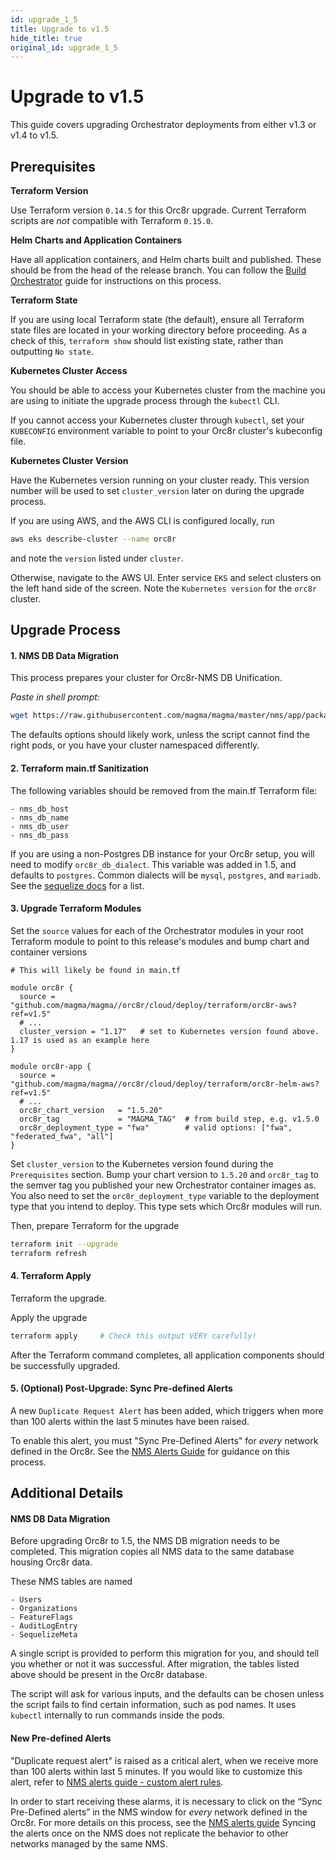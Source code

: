 ```yaml
---
id: upgrade_1_5
title: Upgrade to v1.5
hide_title: true
original_id: upgrade_1_5
---
```


# Upgrade to v1.5

This guide covers upgrading Orchestrator deployments from either v1.3 or v1.4
to v1.5.

## Prerequisites

**Terraform Version**

Use Terraform version `0.14.5` for this Orc8r upgrade.
Current Terraform scripts are *not* compatible with Terraform `0.15.0`.

**Helm Charts and Application Containers**

Have all application containers, and Helm charts built and published.
These should be from the head of the release branch.
You can follow the [Build Orchestrator](https://docs.magmacore.org/docs/orc8r/deploy_build)
guide for instructions on this process.

**Terraform State**

If you are using local Terraform state (the default), ensure all Terraform
state files are located in your working directory before proceeding.
As a check of this, `terraform show` should list existing state, rather than outputting `No state`.

**Kubernetes Cluster Access**

You should be able to access your Kubernetes cluster from the machine you are
using to initiate the upgrade process through the `kubectl` CLI.

If you cannot access your Kubernetes cluster through `kubectl`, set your
`KUBECONFIG` environment variable to point to your Orc8r cluster's kubeconfig
file.

**Kubernetes Cluster Version**

Have the Kubernetes version running on your cluster ready.
This version number will be used to set `cluster_version` later on during
the upgrade process.

If you are using AWS, and the AWS CLI is configured locally, run

```bash
aws eks describe-cluster --name orc8r
```

and note the `version` listed under `cluster`.

Otherwise, navigate to the AWS UI. Enter service `EKS` and select clusters on
the left hand side of the screen. Note the `Kubernetes version` for the
`orc8r` cluster.

## Upgrade Process

#### 1. NMS DB Data Migration

This process prepares your cluster for Orc8r-NMS DB Unification.

*Paste in shell prompt:*

```bash
wget https://raw.githubusercontent.com/magma/magma/master/nms/app/packages/magmalte/scripts/fuji-upgrade/pre-upgrade-migration.sh && chmod +x pre-upgrade-migration.sh && ./pre-upgrade-migration.sh
```

The defaults options should likely work, unless the script cannot find the
right pods, or you have your cluster namespaced differently.

#### 2. Terraform main.tf Sanitization

The following variables should be removed from the main.tf Terraform file:
```
- nms_db_host
- nms_db_name
- nms_db_user
- nms_db_pass
```

If you are using a non-Postgres DB instance for your Orc8r setup, you will
need to modify `orc8r_db_dialect`.
This variable was added in 1.5, and defaults to `postgres`.
Common dialects will be `mysql`, `postgres`, and `mariadb`.
See the [sequelize docs](https://sequelize.org/v5/manual/dialects.html) for a list.

#### 3. Upgrade Terraform Modules

Set the `source` values for each of the Orchestrator modules in your root
Terraform module to point to this release's modules and bump chart and
container versions

```hcl-terraform
# This will likely be found in main.tf

module orc8r {
  source = "github.com/magma/magma//orc8r/cloud/deploy/terraform/orc8r-aws?ref=v1.5"
  # ...
  cluster_version = "1.17"   # set to Kubernetes version found above. 1.17 is used as an example here
}

module orc8r-app {
  source = "github.com/magma/magma//orc8r/cloud/deploy/terraform/orc8r-helm-aws?ref=v1.5"
  # ...
  orc8r_chart_version   = "1.5.20"
  orc8r_tag             = "MAGMA_TAG"  # from build step, e.g. v1.5.0
  orc8r_deployment_type = "fwa"        # valid options: ["fwa", "federated_fwa", "all"]
}
```

Set `cluster_version` to the Kubernetes version found during the
`Prerequisites` section. Bump your chart version to `1.5.20` and `orc8r_tag` to
the semver tag you published your new Orchestrator container images as.
You also need to set the `orc8r_deployment_type` variable to the deployment
type that you intend to deploy. This type sets which Orc8r modules will run.

Then, prepare Terraform for the upgrade

```bash
terraform init --upgrade
terraform refresh
```

#### 4. Terraform Apply

Terraform the upgrade.

Apply the upgrade

```bash
terraform apply     # Check this output VERY carefully!
```

After the Terraform command completes, all application components should be
successfully upgraded.

#### 5. (Optional) Post-Upgrade: Sync Pre-defined Alerts

A new `Duplicate Request Alert` has been added, which triggers when more than
100 alerts within the last 5 minutes have been raised.

To enable this alert, you must "Sync Pre-Defined Alerts" for _*every*_ network
defined in the Orc8r.
See the [NMS Alerts Guide](../nms/alerts#predefined-alerts) for guidance
on this process.

## Additional Details

#### NMS DB Data Migration

Before upgrading Orc8r to 1.5, the NMS DB migration needs to be completed.
This migration copies all NMS data to the same database housing Orc8r data.

These NMS tables are named
```
- Users
- Organizations
- FeatureFlags
- AuditLogEntry
- SequelizeMeta
```

A single script is provided to perform this migration for you, and should
tell you whether or not it was successful.
After migration, the tables listed above should be present in the Orc8r
database.

The script will ask for various inputs, and the defaults can be chosen unless
the script fails to find certain information, such as pod names.
It uses `kubectl` internally to run commands inside the pods.

#### New Pre-defined Alerts

"Duplicate request alert" is raised as a critical alert, when we receive more
than 100 alerts within last 5 minutes.
If you would like to customize this alert, refer to
[NMS alerts guide - custom alert rules](../nms/alerts#custom-alert-rules).

In order to start receiving these alarms, it is necessary to click on the
“Sync Pre-Defined alerts” in the NMS window for _*every*_ network defined in
the Orc8r. For more details on this process, see the [NMS alerts guide](../nms/alerts#predefined-alerts)
Syncing the alerts once on the NMS does not replicate the behavior to other
networks managed by the same NMS. 
